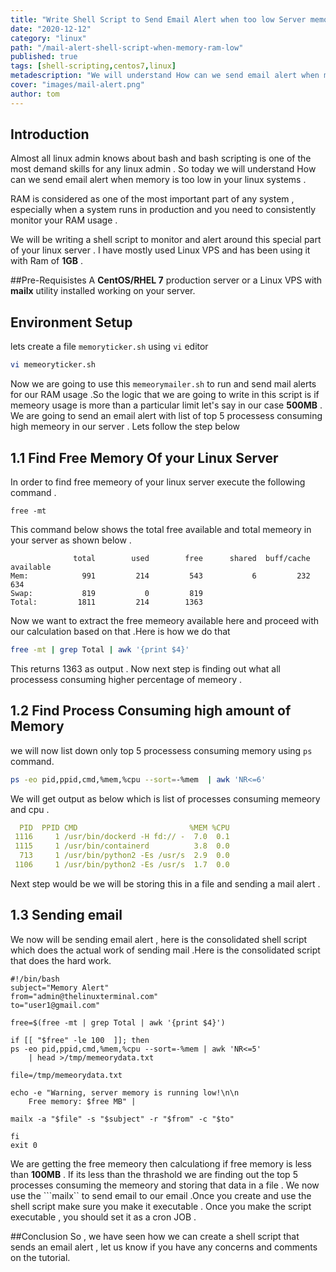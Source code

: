 ```yaml
---
title: "Write Shell Script to Send Email Alert when too low Server memory "
date: "2020-12-12"
category: "linux"
path: "/mail-alert-shell-script-when-memory-ram-low"
published: true
tags: [shell-scripting,centos7,linux]
metadescription: "We will understand How can we send email alert when memory is too low in your linux systems.RAM is considered as one of the most important part of any system , especially when a system runs in production and you need to consistently monitor your RAM usage."
cover: "images/mail-alert.png"
author: tom
---
```


## Introduction

Almost all linux admin knows about bash and bash scripting is one of the most demand skills for any linux admin . So today we will understand How can we send email alert when memory is too low in your linux systems .

RAM is considered as one of the most important part of any system , especially when a system runs in production and you need to consistently monitor your RAM usage . 

We will be writing a shell script to monitor and alert around this special part of your linux server . I have mostly used Linux VPS and has been using it with Ram of **1GB** .


##Pre-Requisistes
A **CentOS/RHEL 7**  production server or a Linux VPS with **mailx** utility installed working on your server.

## Environment Setup
lets create a file `memoryticker.sh` using `vi` editor 
```bash
vi memeoryticker.sh
```
Now we are going to use this `memeorymailer.sh` to run and send mail alerts for our RAM usage .So the logic that we are going to write in this script is if memeory usage is more than a particular limit let's say in our case **500MB** .
We are going to send an email alert with list of top 5 processess consuming high memeory in our server . Lets follow the step below 

## 1.1 Find Free Memory Of your Linux  Server 
In order to find free memeory of your linux server execute the following command . 

```shell
free -mt
```
This command below shows the total free available and total memeory in your server as shown below .

```text
              total        used        free      shared  buff/cache   available
Mem:            991         214         543           6         232         634
Swap:           819           0         819
Total:         1811         214        1363
```
Now we want to extract the free memeory available here and proceed with our calculation based on that .Here is how we do that 
```bash
free -mt | grep Total | awk '{print $4}'
```
This returns 1363 as output . Now next step is finding out what all processess consuming higher percentage of memeory .

## 1.2 Find Process Consuming high amount of Memory 
we will now list down only top 5 processess consuming memory using ```ps``` command.
```bash
ps -eo pid,ppid,cmd,%mem,%cpu --sort=-%mem  | awk 'NR<=6'
```
We will get output as below which is list of processes consuming memeory and cpu .

```yaml
  PID  PPID CMD                         %MEM %CPU
 1116     1 /usr/bin/dockerd -H fd:// -  7.0  0.1
 1115     1 /usr/bin/containerd          3.8  0.0
  713     1 /usr/bin/python2 -Es /usr/s  2.9  0.0
 1106     1 /usr/bin/python2 -Es /usr/s  1.7  0.0
```
Next step would be we will be storing this in a file and sending a mail alert .
## 1.3 Sending email 
We now will be sending email alert , here is the consolidated shell script which does the actual work of sending mail .Here is the consolidated script that does the hard work.

```shell
#!/bin/bash 
subject="Memory Alert"
from="admin@thelinuxterminal.com"
to="user1@gmail.com"

free=$(free -mt | grep Total | awk '{print $4}')

if [[ "$free" -le 100  ]]; then
ps -eo pid,ppid,cmd,%mem,%cpu --sort=-%mem | awk 'NR<=5'
    | head >/tmp/memeorydata.txt

file=/tmp/memeorydata.txt

echo -e "Warning, server memory is running low!\n\n
    Free memory: $free MB" |

mailx -a "$file" -s "$subject" -r "$from" -c "$to"

fi
exit 0

```
We are getting the free memeory then calculationg if free memory is less than **100MB** . If its less than the thrashold we are finding out the top 5 processes consuming the memeory and storing that data in a file . 
We now use the ```mailx`` to send email to our email .Once you create and use the shell script make sure you make it executable . 
Once you make the script executable , you should set it as a cron JOB .

##Conclusion 
So , we have seen how we can create a shell script that sends an email alert , let us know if you have any concerns and comments on the tutorial.
